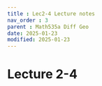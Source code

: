 ```yaml
---
title : Lec2-4 Lecture notes
nav_order : 3
parent : Math535a Diff Geo
date: 2025-01-23
modified: 2025-01-23
---
```

# Lecture 2-4  
